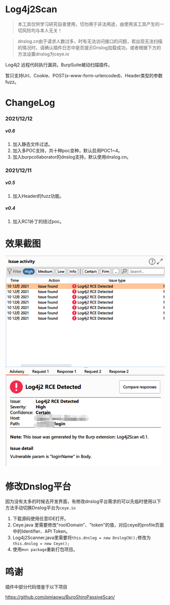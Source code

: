 # Log4j2Scan

> 本工具仅供学习研究自查使用，切勿用于非法用途，由使用该工具产生的一切风险均与本人无关！

> dnslog.cn由于请求人数过多，时有无法访问接口的问题，若出现无法扫描的情况时，请确认插件日志中是否提示Dnslog加载成功，或者根据下方的方法设置dnslog为ceye.io

Log4j2 远程代码执行漏洞，BurpSuite被动扫描插件。

暂只支持Url、Cookie、POST(x-www-form-urlencoded)、Header类型的参数fuzz。

# ChangeLog
### 2021/12/12
##### v0.6
1. 加入静态文件过滤。
2. 加入多POC支持，共十种poc变种，默认启用POC1~4。
3. 加入burpcollaborator的dnslog支持，默认使用dnslog.cn。
### 2021/12/11
##### v0.5
1. 加入Header的fuzz功能。
##### v0.4
1. 加入RC1补丁的绕过poc。

# 效果截图

![](screenshots/detected.png)


# 修改Dnslog平台

因为没有太多的时候去开发界面，有修改dnslog平台需求的可以先临时使用以下方法手动切换Dnslog平台为`ceye.io`

1. 下载源码使用任意IDE打开。
2. Ceye.java 里需要修改"rootDomain"、"token"的值，对应ceye的profile页面中的Identifier、API Token。
3. Log4j2Scanner.java里需要将`this.dnslog = new DnslogCN();`修改为`this.dnslog = new Ceye();`
4. 使用`mvn package`重新打包项目。

# 鸣谢
插件中部分代码借鉴于以下项目

https://github.com/pmiaowu/BurpShiroPassiveScan/
